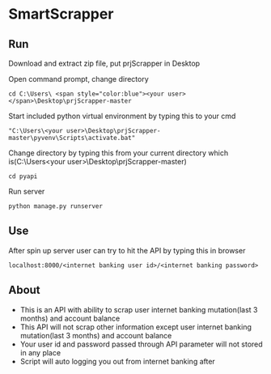 # SmartScrapper
## Run
Download and extract zip file, put prjScrapper in Desktop

Open command prompt, change directory
```
cd C:\Users\ <span style="color:blue"><your user></span>\Desktop\prjScrapper-master
```
Start included python virtual environment by typing this to your cmd
```
"C:\Users\<your user>\Desktop\prjScrapper-master\pyvenv\Scripts\activate.bat"
```
Change directory by typing this from your current directory which is(C:\Users\<your user>\Desktop\prjScrapper-master)
```
cd pyapi
```
Run server
```
python manage.py runserver
```


## Use
After spin up server user can try to hit the API by typing this in browser
```
localhost:8000/<internet banking user id>/<internet banking password>
```


## About
* This is an API with ability to scrap user internet banking mutation(last 3 months) and account balance
* This API will not scrap other information except user internet banking mutation(last 3 months) and account balance
* Your user id and password passed through API parameter will not stored in any place
* Script will auto logging you out from internet banking after 

